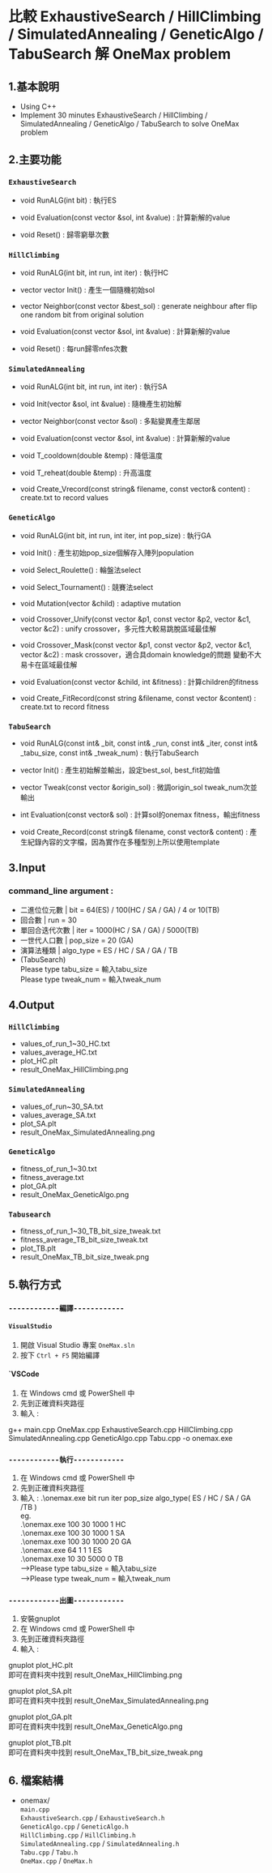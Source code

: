 # 比較 ExhaustiveSearch / HillClimbing / SimulatedAnnealing / GeneticAlgo / TabuSearch  解 OneMax problem



## 1.基本說明

- Using C++
- Implement 30 minutes ExhaustiveSearch / HillClimbing / SimulatedAnnealing / GeneticAlgo / TabuSearch to solve OneMax problem



## 2.主要功能

### `ExhaustiveSearch`

- void RunALG(int bit) : 執行ES

- void Evaluation(const vector<int> &sol, int &value) : 計算新解的value
- void Reset() : 歸零窮舉次數


### `HillClimbing`

- void RunALG(int bit, int run, int iter) : 執行HC

- vector<int> vector<int> Init() : 產生一個隨機初始sol
- vector<int> Neighbor(const vector<int> &best_sol) : generate neighbour after flip one random bit from original solution
- void Evaluation(const vector<int> &sol, int &value) : 計算新解的value
- void Reset() : 每run歸零nfes次數

### `SimulatedAnnealing`

- void RunALG(int bit, int run, int iter) : 執行SA

- void Init(vector<int> &sol, int &value) : 隨機產生初始解
- vector<int> Neighbor(const vector<int> &sol) : 多點變異產生鄰居
- void Evaluation(const vector<int> &sol, int &value) : 計算新解的value
- void T_cooldown(double &temp) : 降低溫度
- void T_reheat(double &temp) : 升高溫度
- void Create_Vrecord(const string& filename, const vector<double>& content) : create.txt to record values

### `GeneticAlgo`

- void RunALG(int bit, int run, int iter, int pop_size) : 執行GA

- void Init() : 產生初始pop_size個解存入陣列population
- void Select_Roulette() : 輪盤法select
- void Select_Tournament() : 競賽法select
- void Mutation(vector<int> &child) : adaptive mutation
- void Crossover_Unify(const vector<int> &p1, const vector<int> &p2, vector<int> &c1, vector<int> &c2) : unify crossover，多元性大較易跳脫區域最佳解
- void Crossover_Mask(const vector<int> &p1, const vector<int> &p2, vector<int> &c1, vector<int> &c2) : mask crossover，適合具domain knowledge的問題 變動不大易卡在區域最佳解
- void Evaluation(const vector<int> &child, int &fitness) : 計算children的fitness
- void Create_FitRecord(const string &filename, const vector<double> &content) : create.txt to record fitness

### `TabuSearch`

- void RunALG(const int& _bit,
			const int& _run,
			const int& _iter,
			const int& _tabu_size,
			const int& _tweak_num) : 執行TabuSearch

- vector<int> Init() : 產生初始解並輸出，設定best_sol, best_fit初始值
- vector<int> Tweak(const vector<int> &origin_sol) : 微調origin_sol tweak_num次並輸出
- int Evaluation(const vector<int>& sol) : 計算sol的onemax fitness，輸出fitness
- void Create_Record(const string& filename, const vector<T>& content) : 產生紀錄內容的文字檔，因為實作在多種型別上所以使用template

## 3.Input

### command_line argument :

- 二進位位元數 | bit = 64(ES) / 100(HC / SA / GA) / 4 or 10(TB)
- 回合數 | run = 30
- 單回合迭代次數 | iter = 1000(HC / SA / GA) / 5000(TB)
- 一世代人口數 | pop_size = 20 (GA)
- 演算法種類 | algo_type = ES / HC / SA / GA / TB
- (TabuSearch)         
Please type tabu_size = 輸入tabu_size   
Please type tweak_num = 輸入tweak_num


## 4.Output

### `HillClimbing`
- values_of_run_1~30_HC.txt
- values_average_HC.txt
- plot_HC.plt
- result_OneMax_HillClimbing.png


### `SimulatedAnnealing`
- values_of_run~30_SA.txt
- values_average_SA.txt
- plot_SA.plt
- result_OneMax_SimulatedAnnealing.png


### `GeneticAlgo`
- fitness_of_run_1~30.txt
- fitness_average.txt
- plot_GA.plt
- result_OneMax_GeneticAlgo.png

### `Tabusearch`
- fitness_of_run_1~30_TB_bit_size_tweak.txt
- fitness_average_TB_bit_size_tweak.txt
- plot_TB.plt
- result_OneMax_TB_bit_size_tweak.png



## 5.執行方式

### `------------編譯------------` 
#### `VisualStudio`
1. 開啟 Visual Studio 專案 `OneMax.sln`
2. 按下 `Ctrl + F5` 開始編譯

#### `VSCode
1. 在 Windows cmd 或 PowerShell 中
2. 先到正確資料夾路徑
3. 輸入 : 

g++ main.cpp OneMax.cpp ExhaustiveSearch.cpp HillClimbing.cpp SimulatedAnnealing.cpp GeneticAlgo.cpp Tabu.cpp -o onemax.exe


### `------------執行------------`

1. 在 Windows cmd 或 PowerShell 中
2. 先到正確資料夾路徑
3. 輸入 :
.\onemax.exe bit run iter pop_size algo_type( ES / HC / SA / GA /TB )   
eg.    
.\onemax.exe 100 30 1000 1 HC   
.\onemax.exe 100 30 1000 1 SA   
.\onemax.exe 100 30 1000 20 GA   
.\onemax.exe 64 1 1 1 ES   
.\onemax.exe 10 30 5000 0 TB   
-->Please type tabu_size = 輸入tabu_size   
-->Please type tweak_num = 輸入tweak_num


### `------------出圖------------`

1. 安裝gnuplot
2. 在 Windows cmd 或 PowerShell 中
3. 先到正確資料夾路徑
4. 輸入 : 

gnuplot plot_HC.plt   
即可在資料夾中找到 
result_OneMax_HillClimbing.png

gnuplot plot_SA.plt   
即可在資料夾中找到 
result_OneMax_SimulatedAnnealing.png

gnuplot plot_GA.plt   
即可在資料夾中找到 
result_OneMax_GeneticAlgo.png

gnuplot plot_TB.plt   
即可在資料夾中找到
result_OneMax_TB_bit_size_tweak.png

##  6. 檔案結構
- onemax/  
 `main.cpp`  
 `ExhaustiveSearch.cpp` / `ExhaustiveSearch.h`  
 `GeneticAlgo.cpp` / `GeneticAlgo.h`   
 `HillClimbing.cpp` / `HillClimbing.h`   
 `SimulatedAnnealing.cpp` / `SimulatedAnnealing.h`   
 `Tabu.cpp` / `Tabu.h`   
 `OneMax.cpp` / `OneMax.h`